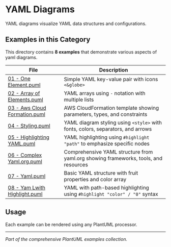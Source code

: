 # YAML Diagrams

YAML diagrams visualize YAML data structures and configurations.

## Examples in this Category

This directory contains **8 examples** that demonstrate various aspects of yaml diagrams.

| File | Description |
|------|-------------|
| [01 - One Element.puml](01%20-%20One%20Element.puml) | Simple YAML key-value pair with icons `<&globe>` |
| [02 - Array of Elements.puml](02%20-%20Array%20of%20Elements.puml) | YAML arrays using `-` notation with multiple lists |
| [03 - Aws Cloud Formation.puml](03%20-%20Aws%20Cloud%20Formation.puml) | AWS CloudFormation template showing parameters, types, and constraints |
| [04 - Styling.puml](04%20-%20Styling.puml) | YAML diagram styling using `<style>` with fonts, colors, separators, and arrows |
| [05 - Highlighting YAML.puml](05%20-%20Highlighting%20YAML.puml) | YAML highlighting using `#highlight "path"` to emphasize specific nodes |
| [06 - Complex Yaml.org.puml](06%20-%20Complex%20Yaml.org.puml) | Comprehensive YAML structure from yaml.org showing frameworks, tools, and resources |
| [07 - Yaml.puml](07%20-%20Yaml.puml) | Basic YAML structure with fruit properties and color array |
| [08 - Yam Lwith Highlight.puml](08%20-%20Yam%20Lwith%20Highlight.puml) | YAML with path-based highlighting using `#highlight "color" / "0"` syntax |

## Usage

Each example can be rendered using any PlantUML processor.

---

*Part of the comprehensive PlantUML examples collection.*
